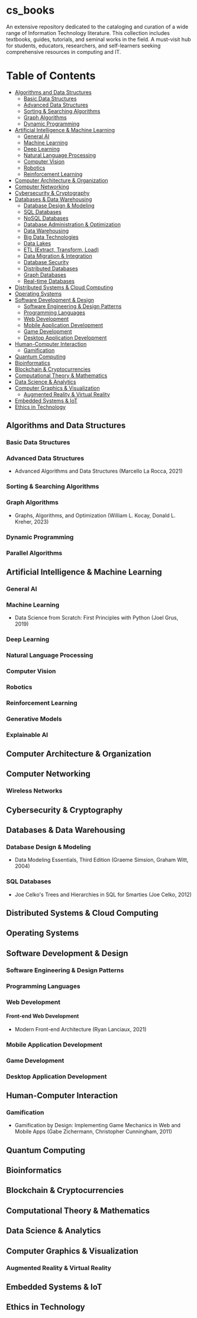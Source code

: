 # cs_books
An extensive repository dedicated to the cataloging and curation of a wide range of Information Technology literature. This collection includes textbooks, guides, tutorials, and seminal works in the field. A must-visit hub for students, educators, researchers, and self-learners seeking comprehensive resources in computing and IT.

# Table of Contents
- [Algorithms and Data Structures](#algorithms-and-data-structures)
  - [Basic Data Structures](#basic-data-structures)
  - [Advanced Data Structures](#advanced-data-structures)
  - [Sorting & Searching Algorithms](#sorting--searching-algorithms)
  - [Graph Algorithms](#graph-algorithms)
  - [Dynamic Programming](#dynamic-programming)
- [Artificial Intelligence & Machine Learning](#artificial-intelligence--machine-learning)
  - [General AI](#general-ai)
  - [Machine Learning](#machine-learning)
  - [Deep Learning](#deep-learning)
  - [Natural Language Processing](#natural-language-processing)
  - [Computer Vision](#computer-vision)
  - [Robotics](#robotics)
  - [Reinforcement Learning](#reinforcement-learning)
- [Computer Architecture & Organization](#computer-architecture--organization)
- [Computer Networking](#computer-networking)
- [Cybersecurity & Cryptography](#cybersecurity--cryptography)
- [Databases & Data Warehousing](#databases--data-warehousing)
  - [Database Design & Modeling](#database-design--modeling)
  - [SQL Databases](#sql-databases)
  - [NoSQL Databases](#nosql-databases)
  - [Database Administration & Optimization](#database-administration--optimization)
  - [Data Warehousing](#data-warehousing)
  - [Big Data Technologies](#big-data-technologies)
  - [Data Lakes](#data-lakes)
  - [ETL (Extract, Transform, Load)](#etl-extract-transform-load)
  - [Data Migration & Integration](#data-migration--integration)
  - [Database Security](#database-security)
  - [Distributed Databases](#distributed-databases)
  - [Graph Databases](#graph-databases)
  - [Real-time Databases](#real-time-databases)
- [Distributed Systems & Cloud Computing](#distributed-systems--cloud-computing)
- [Operating Systems](#operating-systems)
- [Software Development & Design](#software-development--design)
  - [Software Engineering & Design Patterns](#software-engineering--design-patterns)
  - [Programming Languages](#programming-languages)
  - [Web Development](#web-development)
  - [Mobile Application Development](#mobile-application-development)
  - [Game Development](#game-development)
  - [Desktop Application Development](#desktop-application-development)
- [Human-Computer Interaction](#human-computer-interaction)
  - [Gamification](#gamification)
- [Quantum Computing](#quantum-computing)
- [Bioinformatics](#bioinformatics)
- [Blockchain & Cryptocurrencies](#blockchain--cryptocurrencies)
- [Computational Theory & Mathematics](#computational-theory--mathematics)
- [Data Science & Analytics](#data-science--analytics)
- [Computer Graphics & Visualization](#computer-graphics--visualization)
  - [Augmented Reality & Virtual Reality](#augmented-reality--virtual-reality)
- [Embedded Systems & IoT](#embedded-systems--iot)
- [Ethics in Technology](#ethics-in-technology)


## Algorithms and Data Structures

### Basic Data Structures

### Advanced Data Structures
- Advanced Algorithms and Data Structures (Marcello La Rocca, 2021)

### Sorting & Searching Algorithms

### Graph Algorithms
- Graphs, Algorithms, and Optimization (William L. Kocay, Donald L. Kreher, 2023)

### Dynamic Programming

### Parallel Algorithms

## Artificial Intelligence & Machine Learning

### General AI

### Machine Learning
- Data Science from Scratch: First Principles with Python (Joel Grus, 2019)

### Deep Learning

### Natural Language Processing

### Computer Vision

### Robotics

### Reinforcement Learning

### Generative Models

### Explainable AI

## Computer Architecture & Organization

## Computer Networking

### Wireless Networks

## Cybersecurity & Cryptography

## Databases & Data Warehousing

### Database Design & Modeling
- Data Modeling Essentials, Third Edition (Graeme Simsion, Graham Witt, 2004)

### SQL Databases
- Joe Celko's Trees and Hierarchies in SQL for Smarties (Joe Celko, 2012)

## Distributed Systems & Cloud Computing

## Operating Systems

## Software Development & Design

### Software Engineering & Design Patterns

### Programming Languages

### Web Development

#### Front-end Web Development
- Modern Front-end Architecture (Ryan Lanciaux, 2021)

### Mobile Application Development

### Game Development

### Desktop Application Development

## Human-Computer Interaction

### Gamification
- Gamification by Design: Implementing Game Mechanics in Web and Mobile Apps (Gabe Zichermann, Christopher Cunningham, 2011)

## Quantum Computing

## Bioinformatics

## Blockchain & Cryptocurrencies

## Computational Theory & Mathematics

## Data Science & Analytics

## Computer Graphics & Visualization

### Augmented Reality & Virtual Reality

## Embedded Systems & IoT

## Ethics in Technology
